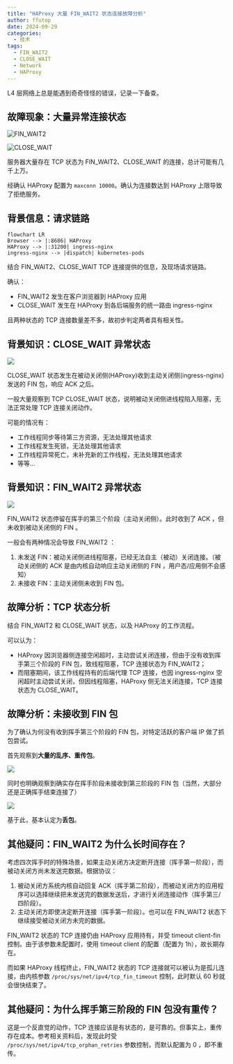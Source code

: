 ```yaml
---
title: "HAProxy 大量 FIN_WAIT2 状态连接故障分析"
author: ffutop
date: 2024-09-29
categories:
  - 技术
tags:
  - FIN_WAIT2
  - CLOSE_WAIT
  - Network
  - HAProxy
---
```


L4 层网络上总是能遇到奇奇怪怪的错误，记录一下备查。

## 故障现象：大量异常连接状态

![FIN\_WAIT2](//img.ffutop.com/2024-09-29_135826_292371.jpg) 
    
![CLOSE\_WAIT](//img.ffutop.com/2024-09-29_140003_576059.jpg)

服务器大量存在 TCP 状态为 FIN\_WAIT2、CLOSE\_WAIT 的连接，总计可能有几千上万。

经确认 HAProxy 配置为 `maxconn 10000`。确认为连接数达到 HAProxy 上限导致了拒绝服务。

## 背景信息：请求链路

```mermaid
flowchart LR
Browser --> |:8686| HAProxy
HAProxy --> |:31200| ingress-nginx
ingress-nginx --> |dispatch| kubernetes-pods
```

结合 FIN\_WAIT2、CLOSE\_WAIT TCP 连接提供的信息，及现场请求链路。

确认：
- FIN\_WAIT2 发生在客户浏览器到 HAProxy 应用
- CLOSE\_WAIT 发生在 HAProxy 到各后端服务的统一路由 ingress-nginx

且两种状态的 TCP 连接数量差不多，故初步判定两者具有相关性。

## 背景知识：CLOSE\_WAIT 异常状态

![](//img.ffutop.com/2024-09-29_135249_544633.png)

CLOSE\_WAIT 状态发生在被动关闭侧(HAProxy)收到主动关闭侧(ingress-nginx)发送的 FIN 包，响应 ACK 之后。

一般大量观察到 TCP CLOSE\_WAIT 状态，说明被动关闭侧进线程陷入阻塞，无法正常处理 TCP 连接关闭动作。

可能的情况有：

- 工作线程同步等待第三方资源，无法处理其他请求
- 工作线程发生死锁，无法处理其他请求
- 工作线程异常死亡，未补充新的工作线程，无法处理其他请求
- 等等…

## 背景知识：FIN\_WAIT2 异常状态

![](//img.ffutop.com/2024-09-29_135249_544633.png)

FIN\_WAIT2 状态停留在挥手的第三个阶段（主动关闭侧）。此时收到了 ACK ，但未收到被动关闭侧的 FIN 。

一般会有两种情况会导致 FIN\_WAIT2 ：
1. 未发送 FIN：被动关闭侧进线程阻塞，已经无法自主（被动）关闭连接。（被动关闭侧的 ACK 是由内核自动响应主动关闭侧的 FIN ，用户态/应用侧不会感知）
2. 未接收 FIN：主动关闭侧未收到 FIN 包。

## 故障分析：TCP 状态分析

结合 FIN\_WAIT2 和 CLOSE\_WAIT 状态，以及 HAProxy 的工作流程。

可以认为：
- HAProxy 因浏览器侧连接空闲超时，主动尝试关闭连接，但由于没有收到挥手第三个阶段的 FIN 包，致线程阻塞，TCP 连接状态为 FIN\_WAIT2；
- 而阻塞期间，该工作线程持有的后端代理 TCP 连接，也因 ingress-nginx 空闲超时主动尝试关闭，但因线程阻塞，HAProxy 侧无法关闭连接，TCP 连接状态为 CLOSE\_WAIT。

## 故障分析：未接收到 FIN 包

为了确认为何没有收到挥手第三个阶段的 FIN 包，对特定活跃的客户端 IP 做了抓包尝试。

首先观察到**大量的乱序、重传包**。

![](//img.ffutop.com/2024-09-29_142835_622478.png)

同时也明确观察到确实存在挥手阶段未接收到第三阶段的 FIN 包（当然，大部分还是正确挥手结束连接了）

![](//img.ffutop.com/2024-09-29_143230_608160.png)

基于此，基本认定为**丢包**。

## 其他疑问：FIN\_WAIT2 为什么长时间存在？

考虑四次挥手时的特殊场景，如果主动关闭方决定断开连接（挥手第一阶段），而被动关闭方尚未发送完数据。根据协议：
1. 被动关闭方系统内核自动回复 ACK（挥手第二阶段），而被动关闭方的应用程序可以选择继续把未发送完的数据发送后，才进行关闭连接动作（挥手第三/四阶段）。
2. 主动关闭方即使决定断开连接（挥手第一阶段）。也可以在 FIN\_WAIT2 状态下继续接受被动关闭方未完的数据。

FIN\_WAIT2 状态的 TCP 连接仍由 HAProxy 应用持有，并受 timeout client-fin 控制。由于该参数未配置时，使用 timeout client 的配置（配置为 1h），故长期存在。

而如果 HAProxy 线程终止，FIN\_WAIT2 状态的 TCP 连接就可以被认为是孤儿连接，由内核参数 `/proc/sys/net/ipv4/tcp_fin_timeout` 控制，此时默认 60 秒就会很快结束了。

## 其他疑问：为什么挥手第三阶段的 FIN 包没有重传？

这是一个反直觉的动作，TCP 连接应该是有状态的，是可靠的。但事实上，重传存在成本。参考相关资料后，发现此时受 `/proc/sys/net/ipv4/tcp_orphan_retries` 参数控制，而默认配置为 0 ，即不重传。
